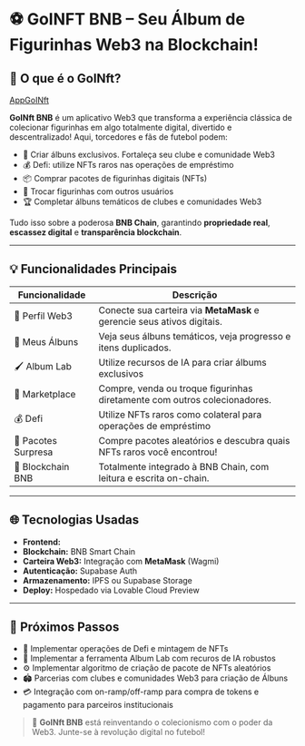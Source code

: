 # ⚽ GoINFT BNB – Seu Álbum de Figurinhas Web3 na Blockchain!

## 🧩 O que é o GoINft?
[AppGoINft](https://goinftbnb-09.lovable.app/)

**GoINft BNB** é um aplicativo Web3 que transforma a experiência clássica de colecionar figurinhas em algo totalmente digital, divertido e descentralizado! Aqui, torcedores e fãs de futebol podem:

- 🎉 Criar álbuns exclusivos. Fortaleça seu clube e comunidade Web3
- 💰 Defi: utilize NFTs raros nas operações de empréstimo
- 📦 Comprar pacotes de figurinhas digitais (NFTs)
- 🔄 Trocar figurinhas com outros usuários
- 🏆 Completar álbuns temáticos de clubes e comunidades Web3

Tudo isso sobre a poderosa **BNB Chain**, garantindo **propriedade real**, **escassez digital** e **transparência blockchain**.

---

## 💡 Funcionalidades Principais

| Funcionalidade       | Descrição                                                                     |
|----------------------|---------------------------------------------------------------------------    |
| 🧑 Perfil Web3        | Conecte sua carteira via **MetaMask** e gerencie seus ativos digitais.      |
| 📁 Meus Álbuns        | Veja seus álbuns temáticos, veja progresso e itens duplicados.              |
| 🖌️ Album Lab          | Utilize recursos de IA para criar álbums exclusivos                         |
| 🛒 Marketplace        | Compre, venda ou troque figurinhas diretamente com outros colecionadores.   |
| 💰 Defi               | Utilize NFTs raros como colateral para operações de empréstimo              |
| 🎁 Pacotes Surpresa   | Compre pacotes aleatórios e descubra quais NFTs raros você encontrou!       |
| 🔗 Blockchain BNB     | Totalmente integrado à BNB Chain, com leitura e escrita on-chain.           |

---

## 🌐 Tecnologias Usadas

- **Frontend:** 
- **Blockchain:** BNB Smart Chain 
- **Carteira Web3:** Integração com **MetaMask** (Wagmi)
- **Autenticação:** Supabase Auth
- **Armazenamento:** IPFS ou Supabase Storage
- **Deploy:** Hospedado via Lovable Cloud Preview

---

## 🚀 Próximos Passos

- 🔐 Implementar operações de Defi e mintagem de NFTs
- 🎨 Implementar a ferramenta Album Lab com recuros de IA robustos
- ⚙️ Implementar algoritmo de criação de pacote de NFTs aleatórios
- 🏟️ Parcerias com clubes e comunidades Web3 para criação de Álbuns
- 💳 Integração com on-ramp/off-ramp para compra de tokens e pagamento para parceiros institucionais


> 🎉 **GoINft BNB** está reinventando o colecionismo com o poder da Web3. Junte-se à revolução digital no futebol!
